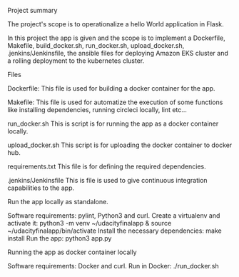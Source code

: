 Project summary

The project's scope is to operationalize a hello World application in Flask.

In this project the app is given and the scope is to implement a Dockerfile, Makefile, build_docker.sh, run_docker.sh, upload_docker.sh, .jenkins/Jenkinsfile, the ansible files for deploying Amazon EKS cluster and a rolling deployment to the kubernetes cluster.

Files

Dockerfile:
This file is used for building a docker container for the app.

Makefile:
This file is used for automatize the execution of some functions like installing dependencies, running circleci locally, lint etc...

run_docker.sh
This is script is for running the app as a docker container locally.

upload_docker.sh
This script is for uploading the docker container to docker hub.

requirements.txt
This file is for defining the required dependencies.

.jenkins/Jenkinsfile
This is file is used to give continuous integration capabilities to the app.

Run the app locally as standalone.

Software requirements: pylint, Python3 and curl.
Create a virtualenv and activate it: python3 -m venv ~/udacityfinalapp & source ~/udacityfinalapp/bin/activate
Install the necessary dependencies: make install
Run the app: python3 app.py

Running the app as docker container locally

Software requirements: Docker and curl.
Run in Docker: ./run_docker.sh



